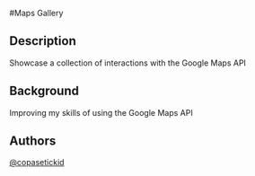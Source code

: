 #Maps Gallery

## Description
Showcase a collection of interactions with the Google Maps API

## Background 
Improving my skills of using the Google Maps API

## Authors
[@copasetickid](https://twitter.com/copasetickid)
